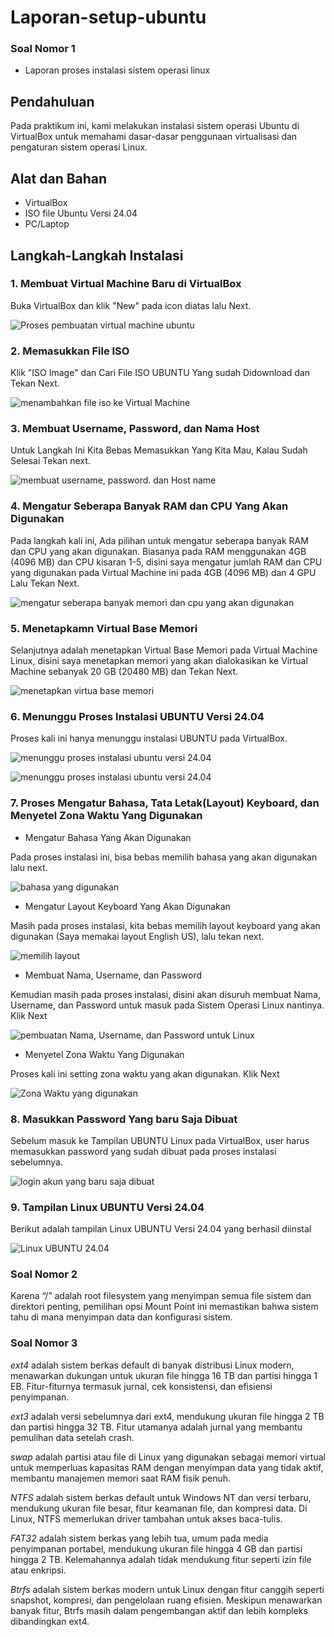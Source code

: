 # Laporan-setup-ubuntu
### Soal Nomor 1
- Laporan proses instalasi sistem operasi linux

## Pendahuluan
Pada praktikum ini, kami melakukan instalasi sistem operasi Ubuntu di VirtualBox untuk memahami dasar-dasar penggunaan virtualisasi dan pengaturan sistem operasi Linux.

## Alat dan Bahan
- VirtualBox
- ISO file Ubuntu Versi 24.04
- PC/Laptop

## Langkah-Langkah Instalasi
### 1. Membuat Virtual Machine Baru di VirtualBox
Buka VirtualBox dan klik "New" pada icon diatas lalu Next.

![Proses pembuatan virtual machine ubuntu](Screenshot%20Tugas%20linux/Screenshot%202024-08-29%20190742.png)

### 2. Memasukkan File ISO
Klik "ISO Image" dan Cari File ISO UBUNTU Yang sudah Didownload dan Tekan Next.

![menambahkan file iso ke Virtual Machine](Screenshot%20Tugas%20linux/Screenshot%202024-08-29%20190820%20-%20Copy%20-%20Copy.png)

### 3. Membuat Username, Password, dan Nama Host
Untuk Langkah Ini Kita Bebas Memasukkan Yang Kita Mau, Kalau Sudah Selesai Tekan next.

![membuat username, password. dan Host name](Screenshot%20Tugas%20linux/Screenshot%202024-08-29%20191013%20-%20Copy.png)

### 4. Mengatur Seberapa Banyak RAM dan CPU Yang Akan Digunakan
Pada langkah kali ini, Ada pilihan untuk mengatur seberapa banyak RAM dan CPU yang akan digunakan. Biasanya pada RAM menggunakan 4GB (4096 MB) dan CPU kisaran 1-5, disini saya mengatur jumlah RAM dan CPU yang digunakan pada Virtual Machine ini pada 4GB (4096 MB) dan 4 GPU Lalu Tekan Next.

![mengatur seberapa banyak memori dan cpu yang akan digunakan](Screenshot%20Tugas%20linux/Screenshot%202024-08-29%20191230%20-%20Copy.png)

### 5. Menetapkamn Virtual Base Memori
Selanjutnya adalah menetapkan Virtual Base Memori pada Virtual Machine Linux, disini saya menetapkan memori yang akan dialokasikan ke Virtual Machine sebanyak 20 GB 
(20480 MB) dan Tekan Next.

![menetapkan virtua base memori](Screenshot%20Tugas%20linux/Screenshot%202024-08-29%20191259.png)

### 6. Menunggu Proses Instalasi UBUNTU Versi 24.04
Proses kali ini hanya menunggu instalasi UBUNTU pada VirtualBox.

![menunggu proses instalasi ubuntu versi 24.04](Screenshot%20Tugas%20linux/Screenshot%202024-08-29%20191358.png)

![menunggu proses instalasi ubuntu versi 24.04](Screenshot%20Tugas%20linux/Screenshot%202024-08-29%20191926.png)

### 7. Proses Mengatur Bahasa, Tata Letak(Layout) Keyboard, dan Menyetel Zona Waktu Yang Digunakan

- Mengatur Bahasa Yang Akan Digunakan

Pada proses instalasi ini, bisa bebas memilih bahasa yang akan digunakan lalu next.

![bahasa yang digunakan](Screenshot%20Tugas%20linux/Screenshot%202024-08-29%20191614.png)

- Mengatur Layout Keyboard Yang Akan Digunakan

Masih pada proses instalasi, kita bebas memilih layout keyboard yang akan digunakan (Saya memakai layout English US), lalu tekan next.

![memilih layout](Screenshot%20Tugas%20linux/Screenshot%202024-08-29%20191637.png)

- Membuat Nama, Username, dan Password

Kemudian masih pada proses instalasi, disini akan disuruh membuat Nama, Username, dan Password untuk masuk pada Sistem Operasi Linux nantinya. Klik Next

![pembuatan Nama, Username, dan Password untuk Linux](Screenshot%20Tugas%20linux/Screenshot%202024-08-29%20191855.png)

- Menyetel Zona Waktu Yang Digunakan

Proses kali ini setting zona waktu yang akan digunakan. Klik Next

![Zona Waktu yang digunakan](Screenshot%20Tugas%20linux/Screenshot%202024-08-29%20191907.png)

### 8. Masukkan Password Yang baru Saja Dibuat
Sebelum masuk ke Tampilan UBUNTU Linux pada VirtualBox, user harus memasukkan password yang sudah dibuat pada proses instalasi sebelumnya.

![login akun yang baru saja dibuat](Screenshot%20Tugas%20linux/Screenshot%202024-08-29%20193418.png)

### 9. Tampilan Linux UBUNTU Versi 24.04
Berikut adalah tampilan Linux UBUNTU Versi 24.04 yang berhasil diinstal

![Linux UBUNTU 24.04](Screenshot%20Tugas%20linux/Screenshot%202024-08-29%20193628.png)



### Soal Nomor 2

Karena “/” adalah root filesystem yang menyimpan semua file sistem dan direktori penting, pemilihan opsi Mount Point ini memastikan bahwa sistem tahu di mana menyimpan data dan konfigurasi sistem.


### Soal Nomor 3

*ext4* adalah sistem berkas default di banyak distribusi Linux modern, menawarkan dukungan untuk ukuran file hingga 16 TB dan partisi hingga 1 EB. Fitur-fiturnya termasuk jurnal, cek konsistensi, dan efisiensi penyimpanan.

*ext3* adalah versi sebelumnya dari ext4, mendukung ukuran file hingga 2 TB dan partisi hingga 32 TB. Fitur utamanya adalah jurnal yang membantu pemulihan data setelah crash.

*swap* adalah partisi atau file di Linux yang digunakan sebagai memori virtual untuk memperluas kapasitas RAM dengan menyimpan data yang tidak aktif, membantu manajemen memori saat RAM fisik penuh.

*NTFS* adalah sistem berkas default untuk Windows NT dan versi terbaru, mendukung ukuran file besar, fitur keamanan file, dan kompresi data. Di Linux, NTFS memerlukan driver tambahan untuk akses baca-tulis.

*FAT32* adalah sistem berkas yang lebih tua, umum pada media penyimpanan portabel, mendukung ukuran file hingga 4 GB dan partisi hingga 2 TB. Kelemahannya adalah tidak mendukung fitur seperti izin file atau enkripsi.

*Btrfs* adalah sistem berkas modern untuk Linux dengan fitur canggih seperti snapshot, kompresi, dan pengelolaan ruang efisien. Meskipun menawarkan banyak fitur, Btrfs masih dalam pengembangan aktif dan lebih kompleks dibandingkan ext4.
